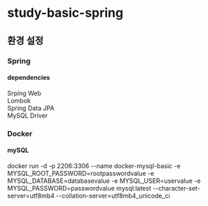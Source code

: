 # study-basic-spring

## 환경 설정

### Spring

#### dependencies
Srping Web  
Lombok  
Spring Data JPA  
MySQL Driver

### Docker

#### mySQL
docker run -d -p 2206:3306 --name docker-mysql-basic -e MYSQL_ROOT_PASSWORD=rootpasswordvalue -e MYSQL_DATABASE=databasevalue -e MYSQL_USER=uservalue -e MYSQL_PASSWORD=passwordvalue mysql:latest --character-set-server=utf8mb4 --collation-server=utf8mb4_unicode_ci
